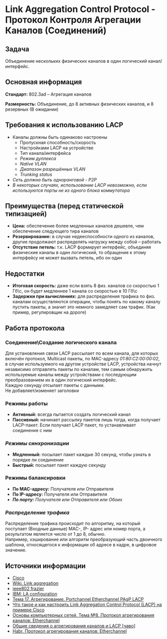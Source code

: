 # Link Aggregation Control Protocol - Протокол Контроля Агрегации Каналов (Соединений)

## Задача

Объединение  нескольких физических каналов в один логический канал/интерфейс.

## Основная информация

**Стандарт:** 802.3ad – Агрегация каналов

**Размерность:** Объединение, до 8 активных физических каналов, и 8 резервных (В ожидании)

## Требования к использованию LACP

- Каналы должны быть одинаково настроены
  - Пропускная способность/скорость
  - Настройками LACP на устройстве
  - Тип канала/интерфейса
  - *Режим дуплекса*
  - *Native VLAN*
  - *Диапазон разрешённых VLAN*
  - *Trunking status*
- *Сеть должна быть одноранговой - P2P*
- *В некоторых случаях, использование LACP невозможно, если используются порты не из одного блока коммутатора*

## Преимущества (перед статической типизацией)

- **Цена:** обеспечение более медленных каналов дешевле, чем обеспечение следующего тира каналов
- **Резервирование:** в случае недееспособности одного из каналов, другие продолжают распределять нагрузку между собой – работать
- **Отсутствие петель:** т.к. LACP формирует интерфейс, объединяя физические каналы в один логический, то обращение к этому интерфейсу не может вызвать петель, ибо он один

## Недостатки

- **Итоговая скорость:** даже если взять 8 физ. каналов со скоростью 1 Гб\с, он будет медленнее 1 канала со скоростью в 10 Гб\с
- **Задержки при вычислениях:** для распределения трафика по физ. каналам осуществляются операции, чтобы понять по какому каналу пустить пакеты, а значит это немного замедляет сам трафик. (Как пример, регулировщик на дороге)

## Работа протокола

### Соединение\Создание логического канала

Для установления связи LACP рассылает по всем канала, для которых включён протокол, Multicast пакеты, по MAC-адресу *01:80:C2:00:00:02*, в случае используемого на другом устройстве LACP, устройства начнут независимо отправлять пакеты по каналам, тем самым обнаружить используемые каналы между устройствами с последующим преобразованием их в один логический интерфейс.  
Каждую секунду отсылает пакеты с данными.  
Не добавляет/изменяет заголовки

### Режимы работы

- **Активный:** всегда пытается создать логический канал
- **Пассивный:** начинает рассылку пакетов лишь тогда, когда получает LACP-пакет. Если получает LACP пакет, то устанавливает соединение с ним

### *Режимы синхронизации*

- **Медленный:** посылает пакет каждые 30 секунд, чтобы узнать в порядке ли соединение
- **Быстрый:** посылает пакет каждую секунду

### Режимы балансировки

-	**По MAC-адресу:** Получателя или Отправителя
-	**По IP-адресу:** Получателя или Отправителя
-	***По порту:** Получателя или Отправителя или Обоих*

### *Распределение трафика*

Распределение трафика происходит по алгоритму, на который поступает (Входные данные) MAC-, IP- адрес или номер порта, а результатом является число от 1 до 8, обычно.  
Например, хэширование или алгоритм преобразующий часть двоичного шаблона, относящегося к информации об адресе в кадре, в цифровое значение.

## Источники информации

- [Cisco](https://www.cisco.com/c/en/us/td/docs/ios/12_2sb/feature/guide/sbcelacp.html)
- [Wiki. Link aggregation](https://en.wikipedia.org/wiki/Link_aggregation)
- [ieee802 frazier](https://ieee802.org/3/hssg/public/apr07/frazier_01_0407.pdf)
- [IBM: LA configuration](https://www.ibm.com/docs/en/aix/7.1?topic=aggregation-ieee-8023ad-link-configuration)
- [Тема 17. Агрегирование. Portchannel Etherchannel PAgP LACP](https://www.youtube.com/watch?v=0giUsCqvxDs&t=656s)
- [Что такое и как настроить Link Aggregation Control Protocol (LACP) на примере Cisco](https://pyatilistnik.org/lacp-cisco/)
- [Основы компьютерных сетей. Тема №8. Протокол агрегирования каналов: Etherchannel](https://habr.com/ru/articles/334778/)
- [Общие сведения о агрегирования каналов и LACP [чаво]](https://community.fs.com/ru/article/understanding-link-aggregation-control-protocol.html)
- [Habr. Протокол агрегирования каналов: Etherchannel](https://habr.com/ru/articles/334778/)
